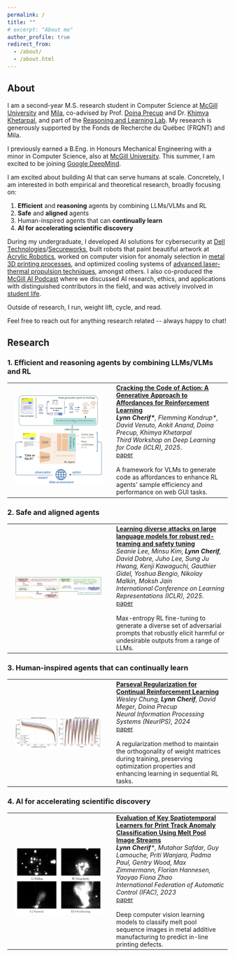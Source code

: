 ```yaml
---
permalink: /
title: ""
# excerpt: "About me"
author_profile: true
redirect_from: 
  - /about/
  - /about.html
---
```


## About 

I am a second-year M.S. research student in Computer Science at [McGill University](https://www.mcgill.ca) and [Mila](https://mila.quebec/en/), co-advised by Prof. [Doina Precup](https://cs.mcgill.ca/~dprecup/) and Dr. [Khimya Khetarpal](https://kkhetarpal.github.io), and part of the [Reasoning and Learning Lab](https://rl.cs.mcgill.ca). My research is generously supported by the Fonds de Recherche du Québec (FRQNT) and Mila. 

I previously earned a B.Eng. in Honours Mechanical Engineering with a minor in Computer Science, also at [McGill University](https://www.mcgill.ca). This summer, I am excited to be joining [Google DeepMind](https://deepmind.google).

I am excited about building AI that can serve humans at scale. Concretely, I am interested in both empirical and theoretical research, broadly focusing on:
1. **Efficient** and **reasoning** agents by combining LLMs/VLMs and RL 
3. **Safe** and **aligned** agents
4. Human-inspired agents that can **continually learn** 
5. **AI for accelerating scientific discovery**



During my undergraduate, I developed AI solutions for cybersecurity at [Dell Technologies](https://www.dell.com/en-ca)/[Secureworks](https://www.secureworks.com), built robots that paint beautiful artwork at [Acrylic Robotics](https://www.acrylicrobotics.ca), worked on computer vision for anomaly selection in [metal 3D printing processes](https://scholar.google.ca/citations?view_op=view_citation&hl=en&user=QfmZ_bEAAAAJ&citation_for_view=QfmZ_bEAAAAJ:9yKSN-GCB0IC), and optimized cooling systems of [advanced laser-thermal propulsion techniques](https://www.sciencedirect.com/science/article/abs/pii/S0094576521006305), amongst others. I also co-produced the [McGill AI Podcast](https://www.buzzsprout.com/1832809) where we discussed AI research, ethics, and applications with distinguished contributors in the field, and was actively involved in [student life](https://lc-dev.github.io/files/lynn-cherif-cv.pdf).

Outside of research, I run, weight lift, cycle, and read.

Feel free to reach out for anything research related -- always happy to chat!

## Research
### 1. Efficient and reasoning agents by combining LLMs/VLMs and RL
<table style="width: 100%; border: none; border-collapse: collapse;">
  <tr style="border: none; vertical-align: middle;">
    <td style="width: 220px; border: none; text-align: center; vertical-align: middle;">
      <div style="display: flex; justify-content: center; align-items: center; height: 100%;">
        <img src="/_pages/CoGA.png" alt="Paper Teaser" style="width: 200px;">
      </div>
    </td>
    <td style="vertical-align: middle; padding-left: 15px; border: none;">
      <strong><a href="https://openreview.net/forum?id=8ECfBsjJKZ">Cracking the Code of Action: A Generative Approach to Affordances for Reinforcement Learning</a></strong><br>
      <em><strong>Lynn Cherif*</strong>, Flemming Kondrup*, David Venuto, Ankit Anand, Doina Precup, Khimya Khetarpal</em><br>
      <em>Third Workshop on Deep Learning for Code (ICLR), 2025.</em><br>
      <a href="https://openreview.net/forum?id=8ECfBsjJKZ">paper</a><br><br>
      A framework for VLMs to generate code as affordances to enhance RL agents' sample efficiency and performance on web GUI tasks.
    </td>
  </tr>
</table>

### 2. Safe and aligned agents
<table style="width: 100%; border: none; border-collapse: collapse;">
  <tr style="border: none; vertical-align: middle;">
    <td style="width: 220px; border: none; text-align: center; vertical-align: middle;">
      <div style="display: flex; justify-content: center; align-items: center; height: 100%;">
        <img src="/_pages/redteaming.png" alt="Paper Teaser" style="width: 200px;">
      </div>
    </td>
    <td style="vertical-align: middle; padding-left: 15px; border: none;">
      <strong><a href="https://arxiv.org/abs/2405.18540">Learning diverse attacks on large language models for robust red-teaming and safety tuning</a></strong><br>
      <em>Seanie Lee, Minsu Kim, <strong>Lynn Cherif</strong>, David Dobre, Juho Lee, Sung Ju Hwang, Kenji Kawaguchi, Gauthier Gidel, Yoshua Bengio, Nikolay Malkin, Moksh Jain</em><br>
      <em>International Conference on Learning Representations (ICLR), 2025.</em><br>
      <a href="https://arxiv.org/abs/2405.18540">paper</a><br><br>
      Max-entropy RL fine-tuning to generate a diverse set of adversarial prompts that robustly elicit harmful or undesirable outputs from a range of LLMs.
    </td>
  </tr>
</table>

### 3. Human-inspired agents that can continually learn
<table style="width: 100%; border: none; border-collapse: collapse;">
  <tr style="border: none; vertical-align: middle;">
    <td style="width: 220px; border: none; text-align: center; vertical-align: middle;">
      <div style="display: flex; justify-content: center; align-items: center; height: 100%;">
        <img src="/_pages/parseval.png" alt="Paper Teaser" style="width: 200px;">
      </div>
    </td>
    <td style="vertical-align: middle; padding-left: 15px; border: none;">
      <strong><a href="https://arxiv.org/abs/2412.07224">Parseval Regularization for Continual Reinforcement Learning</a></strong><br>
      <em>Wesley Chung, <strong>Lynn Cherif</strong>, David Meger, Doina Precup</em><br>
      <em>Neural Information Processing Systems (NeurIPS), 2024</em><br>
      <a href="https://arxiv.org/abs/2412.07224">paper</a><br><br>
      A regularization method to maintain the orthogonality of weight matrices during training, preserving optimization properties and enhancing learning in sequential RL tasks.
    </td>
  </tr>
</table>

### 4. AI for accelerating scientific discovery
<table style="width: 100%; border: none; border-collapse: collapse;">
  <tr style="border: none; vertical-align: middle;">
    <td style="width: 220px; border: none; text-align: center; vertical-align: middle;">
      <div style="display: flex; justify-content: center; align-items: center; height: 100%;">
        <img src="/_pages/pbf.png" alt="Paper Teaser" style="width: 200px;">
      </div>
    </td>
    <td style="vertical-align: middle; padding-left: 15px; border: none;">
      <strong><a href="https://arxiv.org/pdf/2308.14861">Evaluation of Key Spatiotemporal Learners for Print Track Anomaly Classification Using Melt Pool Image Streams</a></strong><br>
      <em><strong>Lynn Cherif</strong>*, Mutahar Safdar, Guy Lamouche, Priti Wanjara, Padma Paul, Gentry Wood, Max Zimmermann, Florian Hannesen, Yaoyao Fiona Zhao</em><br>
      <em>International Federation of Automatic Control (IFAC), 2023</em><br>
      <a href="https://arxiv.org/abs/2412.07224">paper</a><br><br>
      Deep computer vision learning models to classify melt pool sequence images in metal additive manufacturing to predict in-line printing defects.
    </td>
  </tr>
</table>


